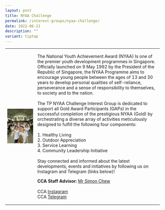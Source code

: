 ```yaml
---
layout: post
title: NYAA Challenge
permalink: /interest-groups/nyaa-challenge/
date: 2022-06-21
description: ""
variant: tiptap
---
```

<table style="minWidth: 50px">
<colgroup>
<col>
<col>
</colgroup>
<tbody>
<tr>
<td rowspan="1" colspan="1">
<div class="isomer-image-wrapper">
<img style="width: 100%" height="auto" width="100%" alt="" src="/images/Interest Groups/NYAA_Challenge.jpg">
</div>
</td>
<td rowspan="1" colspan="1">
<p>The National Youth Achievement Award (NYAA) Is one of the premier youth
development programmes in Singapore. Officially launched on 9 May 1992
by the President of the Republic of Singapore, the NYAA Programme aims
to encourage young people between the ages of 13 and 30 years to develop
personal qualities of self-reliance, perseverance and a sense of responsibility
to themselves, to society and to the nation.
<br>
<br>The TP NYAA Challenge Interest Group is dedicated to support all Gold
Award Participants (GAPs) in the successful completion of the prestigious
NYAA (Gold) by orchestrating a diverse array of activities meticulously
designed to fulfill the following four components:
<br>
<br>1. Healthy Living
<br>2. Outdoor Appreciation
<br>3. Service Learning
<br>4. Community Leadership Initiative
<br>
<br>Stay connected and informed about the latest developments, events and
initiatives by following us on Instagram and Telegram (links below)!</p>
<p><strong>CCA Staff Advisor:</strong>  <a href="mailto:Simon_CHEW@TP.EDU.SG" rel="noopener noreferrer nofollow" target="_blank">Mr Simon Chew</a>
<br>
<br>CCA <a href="https://www.instagram.com/tpnyaa" rel="noopener noreferrer nofollow" target="_blank">Instagram</a> 
<br>CCA <a href="https://t.me/+hSAtHDMSQGplZmI9" rel="noopener noreferrer nofollow" target="_blank">Telegram</a>
</p>
</td>
</tr>
</tbody>
</table>
<p></p>